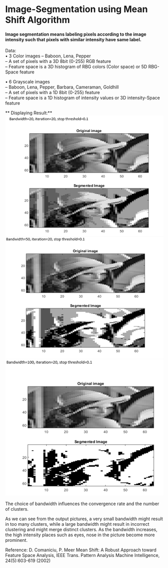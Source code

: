 # Image-Segmentation using Mean Shift Algorithm
#### Image segmentation means labeling pixels according to the image intensity such that pixels with similar intensity have same label.

Data:<br>
• 3 Color images
– Baboon, Lena, Pepper<br>
– A set of pixels with a 3D 8bit (0-255) RGB feature<br>
– Feature space is a 3D histogram of RBG colors (Color space) or 5D RBG-Space feature<br>

• 6 Grayscale images<br>
– Baboon, Lena, Pepper, Barbara, Cameraman, Goldhill<br>
– A set of pixels with a 1D 8bit (0-255) feature<br>
– Feature space is a 1D histogram of intensity values or 3D intensity-Space feature<br>

** Displaying Result:**
![alt text](https://github.com/LinsiLin/Image-Segmentation/blob/main/result1.png)
![alt text](https://github.com/LinsiLin/Image-Segmentation/blob/main/result2.png)
![alt text](https://github.com/LinsiLin/Image-Segmentation/blob/main/result3.png)

The choice of bandwidth influences the convergence rate and the number of clusters.<br>

As we can see from the output pictures, a very small bandwidth might result in too many clusters, while a large bandwidth might result in incorrect clustering and might merge distinct clusters. As the bandwidth increases, the high intensity places such as eyes, nose in the picture become more prominent.


Reference:
D. Comaniciu, P. Meer
Mean Shift: A Robust Approach toward Feature Space Analysis, IEEE Trans. Pattern Analysis Machine Intelligence, 24(5):603-619 (2002)
